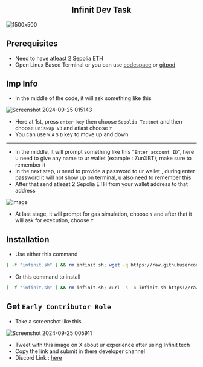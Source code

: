 <h2 align=center> Infinit Dev Task </h2>

![1500x500](https://github.com/user-attachments/assets/75d0cea0-2f9c-4a1d-9f37-8ea9a94e7aa9)

## Prerequisites
- Need to have atleast 2 Sepolia ETH
- Open Linux Based Terminal or you can use [codespace](https://github.com/codespaces) or [gitpod](https://gitpod.io)

## Imp Info
- In the middle of the code, it will ask something like this

![Screenshot 2024-09-25 015143](https://github.com/user-attachments/assets/9414a161-1b4a-4641-9dd1-c13fb2993f6f)

- Here at 1st, press `enter key` then choose `Sepolia Testnet` and then choose `Uniswap V3` and atlast choose `Y`
- You can use `W` `A` `S` `D` key to move up and down

---

- In the middle, it will prompt something like this "`Enter account ID`", here u need to give any name to ur wallet (example : ZunXBT), make sure to remember it
- In the next step, u need to provide a password to ur wallet , during enter password it will not show up on terminal, u also need to remember this
- After that send atleast 2 Sepolia ETH from your wallet address to that address

![image](https://github.com/user-attachments/assets/39680a3b-4931-4c0d-9672-e1debf5bec73)

- At last stage, it will prompt for gas simulation, choose `Y` and after that it will ask for execution, choose `Y`

## Installation
- Use either this command
```bash
[ -f "infinit.sh" ] && rm infinit.sh; wget -q https://raw.githubusercontent.com/zunxbt/Infinit-Dev-Task/main/infinit.sh && chmod +x infinit.sh && ./infinit.sh
```
- Or this command to install
```bash
[ -f "infinit.sh" ] && rm infinit.sh; curl -s -o infinit.sh https://raw.githubusercontent.com/zunxbt/Infinit-Dev-Task/main/infinit.sh && chmod +x infinit.sh && ./infinit.sh
```

## Get `Early Contributor Role`

- Take a screenshot like this 

![Screenshot 2024-09-25 005911](https://github.com/user-attachments/assets/9555ded4-fc7c-479a-8a32-06b28c9f8838)

- Tweet with this image on X about ur experience after using Infinit tech
- Copy the link and submit in there developer channel
- Discord Link : [here](https://discord.gg/P4zTGGheCJ)
